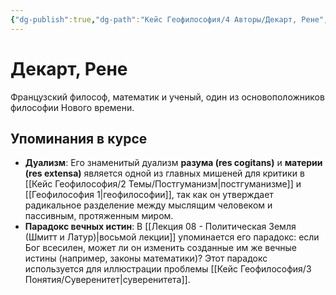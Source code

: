 ```yaml
---
{"dg-publish":true,"dg-path":"Кейс Геофилософия/4 Авторы/Декарт, Рене","permalink":"/kejs-geofilosofiya/4-avtory/dekart-rene/","dgShowLocalGraph":true}
---
```


# Декарт, Рене

Французский философ, математик и ученый, один из основоположников философии Нового времени.

## Упоминания в курсе
- **Дуализм**: Его знаменитый дуализм **разума (res cogitans)** и **материи (res extensa)** является одной из главных мишеней для критики в [[Кейс Геофилософия/2 Темы/Постгуманизм\|постгуманизме]] и [[Геофилософия 1\|геофилософии]], так как он утверждает радикальное разделение между мыслящим человеком и пассивным, протяженным миром.
- **Парадокс вечных истин**: В [[Лекция 08 - Политическая Земля (Шмитт и Латур)\|восьмой лекции]] упоминается его парадокс: если Бог всесилен, может ли он изменить созданные им же вечные истины (например, законы математики)? Этот парадокс используется для иллюстрации проблемы [[Кейс Геофилософия/3 Понятия/Суверенитет\|суверенитета]].